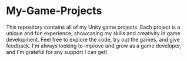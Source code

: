 # My-Game-Projects
This repository contains all of my Unity game projects. Each project is a unique and fun experience, showcasing my skills and creativity in game development. Feel free to explore the code, try out the games, and give feedback. I'm always looking to improve and grow as a game developer, and I'm grateful for any support I can get!
